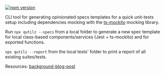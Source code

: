 [![npm version](https://d25lcipzij17d.cloudfront.net/badge.svg?id=js&type=6&v=0.1.8&x2=0)](https://www.npmjs.com/package/qutilz)

CLI tool
for generating opinionated specs templates for a quick unit-tests setup including dependencies mocking with the [ts-mockito](https://github.com/NagRock/ts-mockito) mocking library.

Run 
``npx qutilz --specs`` from a local folder to generate a new spec template for local class-based components/services 
(Jest + ts-mockito) and for exported functions.

``npx qutilz --report`` from the local tests' folder to print a report of all existing suites/tests.

Resources: [background-blog-post](https://itnext.io/qutilz-for-a-quicker-unit-testing-development-55cc614c3964)




